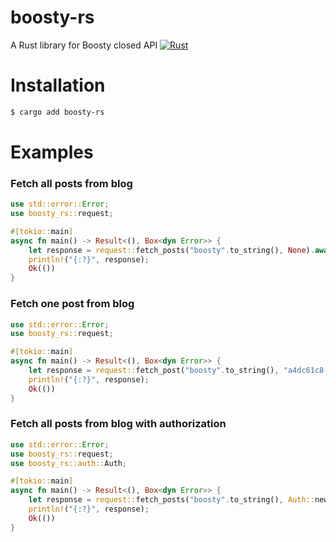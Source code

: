 # boosty-rs
A Rust library for Boosty closed API
[![Rust](https://github.com/crptmem/boosty-rs/actions/workflows/rust.yml/badge.svg)](https://github.com/crptmem/boosty-rs/actions/workflows/rust.yml)
# Installation
```sh
$ cargo add boosty-rs
```

# Examples
### Fetch all posts from blog
```rust
use std::error::Error;
use boosty_rs::request;

#[tokio::main]
async fn main() -> Result<(), Box<dyn Error>> {
    let response = request::fetch_posts("boosty".to_string(), None).await?;
    println!("{:?}", response); 
    Ok(())
}
```

### Fetch one post from blog
```rust
use std::error::Error;
use boosty_rs::request;

#[tokio::main]
async fn main() -> Result<(), Box<dyn Error>> {
    let response = request::fetch_post("boosty".to_string(), "a4dc61c8-4ff9-495b-946b-3982efef68fe".to_string(), None).await?;
    println!("{:?}", response); 
    Ok(())
}
```

### Fetch all posts from blog with authorization
```rust
use std::error::Error;
use boosty_rs::request;
use boosty_rs::auth::Auth;

#[tokio::main]
async fn main() -> Result<(), Box<dyn Error>> {
    let response = request::fetch_posts("boosty".to_string(), Auth::new("access_token".to_string())).await?;
    println!("{:?}", response); 
    Ok(())
}
```


